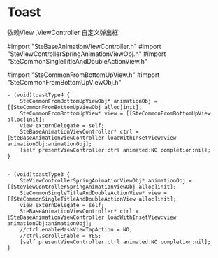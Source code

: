 # Toast
依赖View ,ViewController 自定义弹出框

#import "SteBaseAnimationViewController.h"
#import "SteViewControllerSpringAnimationViewObj.h"
#import "SteCommonSingleTitleAndDoubleActionView.h"

#import "SteCommonFromBottomUpView.h"
#import "SteCommonFromBottomUpViewObj.h"

```
- (void)toastType4 {
    SteCommonFromBottomUpViewObj* animationObj = [[SteCommonFromBottomUpViewObj alloc]init];
    SteCommonFromBottomUpView* view = [[SteCommonFromBottomUpView alloc]init];
    view.externDelegate = self;
    SteBaseAnimationViewController* ctrl = [SteBaseAnimationViewController loadWithInsetView:view animationObj:animationObj];
    [self presentViewController:ctrl animated:NO completion:nil];
}


- (void)toastType3 {
    SteViewControllerSpringAnimationViewObj* animationObj = [[SteViewControllerSpringAnimationViewObj alloc]init];
    SteCommonSingleTitleAndDoubleActionView* view = [[SteCommonSingleTitleAndDoubleActionView alloc]init];
    view.externDelegate = self;
    SteBaseAnimationViewController* ctrl = [SteBaseAnimationViewController loadWithInsetView:view animationObj:animationObj];
    //ctrl.enableMaskViewTapAction = NO;
    //ctrl.scrollEnable = YES;
    [self presentViewController:ctrl animated:NO completion:nil];
}
```
